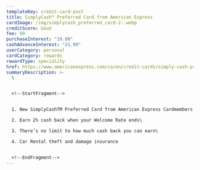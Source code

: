 ```yaml
---
templateKey: credit-card-post
title: SimplyCash™ Preferred Card from American Express
cardImage: /img/simplycash_preferred_card-2-.webp
creditScore: Good
fee: 99
purchaseInterest: "19.99"
cashAdvanceInterest: "21.99"
userCategory: personal
cardCategory: rewards
rewardType: speciality
href: https://www.americanexpress.com/ca/en/credit-cards/simply-cash-preferred/
summaryDescription: >-
  \


  <!--StartFragment-->


  1. New SimplyCashTM Preferred Card from American Express Cardmembers can earn 10% cash back on purchases for the first 4 months of Cardmembership (up to $400 cash back)\

  2. Earn 2% cash back when your Welcome Rate ends\

  3. There’s no limit to how much cash back you can earn\

  4. Car Rental theft and damage insurance


  <!--EndFragment-->
---
```

